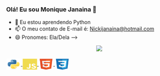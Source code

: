 ### Olá! Eu sou Monique Janaina 👋


- 🌱 Eu estou aprendendo Python
- 📫 O meu contato de E-mail é: Nickijanaina@hotmail.com
- 😄 Pronomes: Ela/Dela
-->
<div align="center">
  <a href="https://github.com/MoniqueJanaina">
  <img height="180em" src="https://github-readme-stats.vercel.app/api?username=MoniqueJanaina&show_icons=true&theme=dracula&include_all_commits=true&count_private=true"/>
</div>
  <div style="display: inline_block"><br>
    <img align="center" alt="Nique-Python" height="30" width="40" src="https://raw.githubusercontent.com/devicons/devicon/master/icons/python/python-original.svg">
    <img align="center" alt="Nique-Js" height="30" width="40" src="https://raw.githubusercontent.com/devicons/devicon/master/icons/javascript/javascript-plain.svg">
    <img align="center" alt="Nique-HTML" height="30" width="40" src="https://raw.githubusercontent.com/devicons/devicon/master/icons/html5/html5-original.svg">
    <img align="center" alt="Nique-CSS" height="30" width="40" src="https://raw.githubusercontent.com/devicons/devicon/master/icons/css3/css3-original.svg">
     <img align="right"  height="150" style="border-radius:50px;" 
          </div>
    
    
    
##
